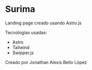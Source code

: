 # Surima

Landing page creado usando Astro.js

Tecnologías usadas:

- Astro
- Tailwind
- Swipper.js


Creado por Jonathan Alexis Bello López
